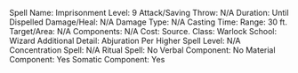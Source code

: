 
Spell Name: Imprisonment
Level: 9
Attack/Saving Throw: N/A
Duration: Until Dispelled
Damage/Heal: N/A
Damage Type: N/A
Casting Time: 
Range: 30 ft.
Target/Area: N/A
Components: N/A
Cost: Source.
Class: Warlock
School:  Wizard
Additional Detail: Abjuration
Per Higher Spell Level: N/A
Concentration Spell: N/A
Ritual Spell: No
Verbal Component: No
Material Component: Yes
Somatic Component: Yes
